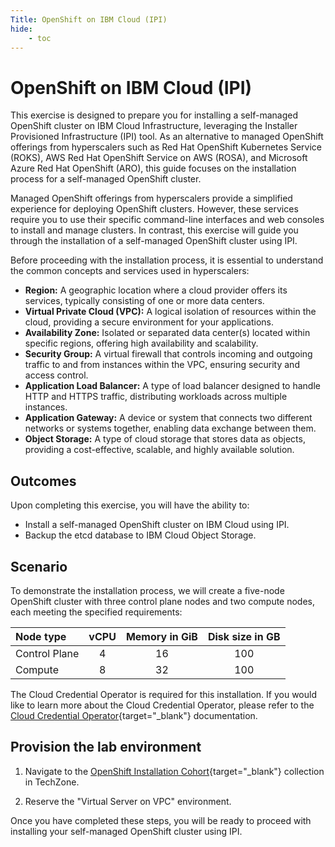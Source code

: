 ```yaml
---
Title: OpenShift on IBM Cloud (IPI)
hide:
    - toc
---
```


#  OpenShift on IBM Cloud (IPI)

This exercise is designed to prepare you for installing a self-managed OpenShift cluster on IBM Cloud Infrastructure, leveraging the Installer Provisioned Infrastructure (IPI) tool. As an alternative to managed OpenShift offerings from hyperscalers such as Red Hat OpenShift Kubernetes Service (ROKS), AWS Red Hat OpenShift Service on AWS (ROSA), and Microsoft Azure Red Hat OpenShift (ARO), this guide focuses on the installation process for a self-managed OpenShift cluster.

Managed OpenShift offerings from hyperscalers provide a simplified experience for deploying OpenShift clusters. However, these services require you to use their specific command-line interfaces and web consoles to install and manage clusters. In contrast, this exercise will guide you through the installation of a self-managed OpenShift cluster using IPI.

Before proceeding with the installation process, it is essential to understand the common concepts and services used in hyperscalers:

- **Region:** A geographic location where a cloud provider offers its services, typically consisting of one or more data centers.
- **Virtual Private Cloud (VPC):** A logical isolation of resources within the cloud, providing a secure environment for your applications.
- **Availability Zone:** Isolated or separated data center(s) located within specific regions, offering high availability and scalability.
- **Security Group:** A virtual firewall that controls incoming and outgoing traffic to and from instances within the VPC, ensuring security and access control.
- **Application Load Balancer:** A type of load balancer designed to handle HTTP and HTTPS traffic, distributing workloads across multiple instances.
- **Application Gateway:** A device or system that connects two different networks or systems together, enabling data exchange between them.
- **Object Storage:** A type of cloud storage that stores data as objects, providing a cost-effective, scalable, and highly available solution.

## Outcomes

Upon completing this exercise, you will have the ability to:

- Install a self-managed OpenShift cluster on IBM Cloud using IPI.
- Backup the etcd database to IBM Cloud Object Storage.

## Scenario

To demonstrate the installation process, we will create a five-node OpenShift cluster with three control plane nodes and two compute nodes, each meeting the specified requirements:

| Node type	     | vCPU | Memory in GiB | Disk size in GB |
| :------------- | :--: | :-----------: | :-------------: |
| Control Plane  | 4 | 16 | 100 |
| Compute        | 8 | 32 | 100 |

The Cloud Credential Operator is required for this installation. If you would like to learn more about the Cloud Credential Operator, please refer to the [Cloud Credential Operator](https://docs.openshift.com/container-platform/4.17/authentication/managing_cloud_provider_credentials/about-cloud-credential-operator.html){target="_blank"} documentation.

## Provision the lab environment

1. Navigate to the [OpenShift Installation Cohort](https://techzone.ibm.com/collection/openshift-installation-cohort){target="_blank"} collection in TechZone.

2. Reserve the "Virtual Server on VPC" environment.

Once you have completed these steps, you will be ready to proceed with installing your self-managed OpenShift cluster using IPI.
